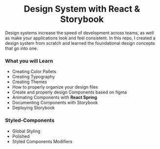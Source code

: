 <h1 align="center">
    Design System with React & Storybook
</h1>

Design systems increase the speed of development across teams, as well as make your applications look and feel consistent. In this repo, I created a design system from scratch and learned the foundational design concepts that go into one.

### What you will Learn

- Creating Color Pallets
- Creating Typography
- Creating Themes
- How to properly organize your design files
- Create and properly design Components based on figma
- Animating Components with **React Spring**
- Documenting Components with Storybook
- Deploying Storybook

### Styled-Components

- Global Styling
- Polished
- Styled Components Modifiers
